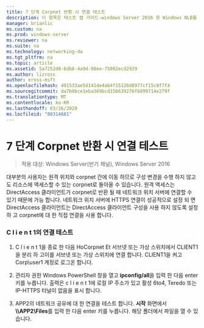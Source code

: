 ```yaml
---
title: 7 단계 Corpnet 반환 시 연결 테스트
description: 이 항목은 테스트 랩 가이드-windows Server 2016 용 Windows NLB를 사용 하는 클러스터의 DirectAccess 시연에 포함 되어 있습니다.
manager: brianlic
ms.custom: na
ms.prod: windows-server
ms.reviewer: na
ms.suite: na
ms.technology: networking-da
ms.tgt_pltfrm: na
ms.topic: article
ms.assetid: 5a7252d0-6db8-4a9d-98ee-75082ecd2929
ms.author: lizross
author: eross-msft
ms.openlocfilehash: 491533ae5d141de4ab4f15126d8977cf15c8f7f4
ms.sourcegitcommit: da7b9bce1eba369bcd156639276f6899714e279f
ms.translationtype: MT
ms.contentlocale: ko-KR
ms.lasthandoff: 03/26/2020
ms.locfileid: "80314681"
---
```

# <a name="step-7-test-connectivity-when-returning-to-the-corpnet"></a>7 단계 Corpnet 반환 시 연결 테스트

>적용 대상: Windows Server(반기 채널), Windows Server 2016

대부분의 사용자는 원격 위치와 corpnet 간에 이동 하므로 구성 변경을 수행 하지 않고도 리소스에 액세스할 수 있는 corpnet로 돌아올 수 있습니다. 원격 액세스는 DirectAccess 클라이언트가 corpnet로 반환 될 때 네트워크 위치 서버에 연결할 수 있기 때문에 가능 합니다. 네트워크 위치 서버에 HTTPS 연결이 성공적으로 설정 되 면 DirectAccess 클라이언트는 DirectAccess 클라이언트 구성을 사용 하지 않도록 설정 하 고 corpnet에 대 한 직접 연결을 사용 합니다.  
  
### <a name="test-connectivity-on-client1"></a>C l i e n t 1의 연결 테스트  
  
1. C l i e n t 1을 종료 한 다음 HoCorpnet Et 서브넷 또는 가상 스위치에서 CLIENT1을 분리 하 고이를 서브넷 또는 가상 스위치에 연결 합니다. CLIENT1을 켜고 Corp\user1 계정로 로그온 합니다.  
  
2. 관리자 권한 Windows PowerShell 창을 열고 **ipconfig/all**을 입력 한 다음 enter 키를 누릅니다. 출력은 c l i e n t 1에 로컬 IP 주소가 있고 활성 6to4, Teredo 또는 IP-HTTPS 터널이 없음을 표시 합니다.  
  
3. APP2의 네트워크 공유에 대 한 연결을 테스트 합니다. **시작** 화면에서<strong>\\\APP2\Files</strong>를 입력 한 다음 enter 키를 누릅니다. 해당 폴더에서 파일을 열 수 있습니다.  
  


